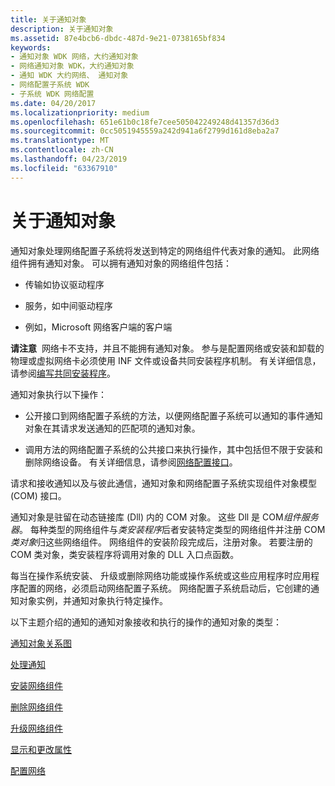 ```yaml
---
title: 关于通知对象
description: 关于通知对象
ms.assetid: 87e4bcb6-dbdc-487d-9e21-0738165bf834
keywords:
- 通知对象 WDK 网络，大约通知对象
- 网络通知对象 WDK，大约通知对象
- 通知 WDK 大约网络、 通知对象
- 网络配置子系统 WDK
- 子系统 WDK 网络配置
ms.date: 04/20/2017
ms.localizationpriority: medium
ms.openlocfilehash: 651e61b0c18fe7cee505042249248d41357d36d3
ms.sourcegitcommit: 0cc5051945559a242d941a6f2799d161d8eba2a7
ms.translationtype: MT
ms.contentlocale: zh-CN
ms.lasthandoff: 04/23/2019
ms.locfileid: "63367910"
---
```

# <a name="about-notify-objects"></a>关于通知对象





通知对象处理网络配置子系统将发送到特定的网络组件代表对象的通知。 此网络组件拥有通知对象。 可以拥有通知对象的网络组件包括：

-   传输如协议驱动程序

-   服务，如中间驱动程序

-   例如，Microsoft 网络客户端的客户端

**请注意**  网络卡不支持，并且不能拥有通知对象。 参与是配置网络或安装和卸载的物理或虚拟网络卡必须使用 INF 文件或设备共同安装程序机制。
有关详细信息，请参阅[编写共同安装程序](https://msdn.microsoft.com/library/windows/hardware/ff554011)。

 

通知对象执行以下操作：

-   公开接口到网络配置子系统的方法，以便网络配置子系统可以通知的事件通知对象在其请求发送通知的匹配项的通知对象。

-   调用方法的网络配置子系统的公共接口来执行操作，其中包括但不限于安装和删除网络设备。 有关详细信息，请参阅[网络配置接口](https://msdn.microsoft.com/library/windows/hardware/ff559080)。

请求和接收通知以及与彼此通信，通知对象和网络配置子系统实现组件对象模型 (COM) 接口。

通知对象是驻留在动态链接库 (Dll) 内的 COM 对象。 这些 Dll 是 COM*组件服务器*。 每种类型的网络组件与*类安装程序*后者安装特定类型的网络组件并注册 COM*类对象*归这些网络组件。 网络组件的安装阶段完成后，注册对象。 若要注册的 COM 类对象，类安装程序将调用对象的 DLL 入口点函数。

每当在操作系统安装、 升级或删除网络功能或操作系统或这些应用程序时应用程序配置的网络，必须启动网络配置子系统。 网络配置子系统启动后，它创建的通知对象实例，并通知对象执行特定操作。

以下主题介绍的通知的通知对象接收和执行的操作的通知对象的类型：

[通知对象关系图](notify-object-diagram.md)

[处理通知](processing-notifications.md)

[安装网络组件](installing-network-components.md)

[删除网络组件](removing-network-components.md)

[升级网络组件](upgrading-network-components.md)

[显示和更改属性](displaying-and-changing-properties.md)

[配置网络](configuring-the-network.md)

 

 





